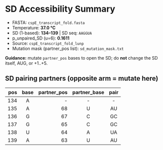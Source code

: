 # SD Accessibility Summary

- FASTA: `cspE_transcript_fold.fasta`
- Temperature: **37.0 °C**
- SD (1-based): **134–139**  | SD seq: `AAGGUA`
- p_unpaired_SD (u=6): **0.1611**
- Source: `cspE_transcript_fold_lunp`
- Mutation mask (partner_pos list): `sd_mutation_mask.txt`

**Guidance:** mutate `partner_pos` bases to open the SD; do **not** change the SD itself, AUG, or +1..+5.

## SD pairing partners (opposite arm = mutate here)

| pos | base | partner_pos | partner_base | pair |
|---:|:---:|---:|:---:|:---:|
| 134 | A | - | - | - |
| 135 | A | 68 | U | AU |
| 136 | G | 67 | C | GC |
| 137 | G | 65 | C | GC |
| 138 | U | 64 | A | UA |
| 139 | A | 63 | U | AU |
